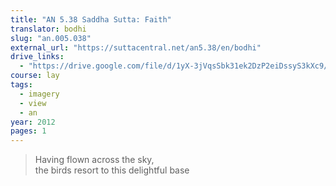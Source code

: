 ```yaml
---
title: "AN 5.38 Saddha Sutta: Faith"
translator: bodhi
slug: "an.005.038"
external_url: "https://suttacentral.net/an5.38/en/bodhi"
drive_links:
  - "https://drive.google.com/file/d/1yX-3jVqsSbk31ek2DzP2eiDssyS3kXc9/view?usp=drivesdk"
course: lay
tags:
  - imagery
  - view
  - an
year: 2012
pages: 1
---
```


> Having flown across the sky,  
the birds resort to this delightful base
